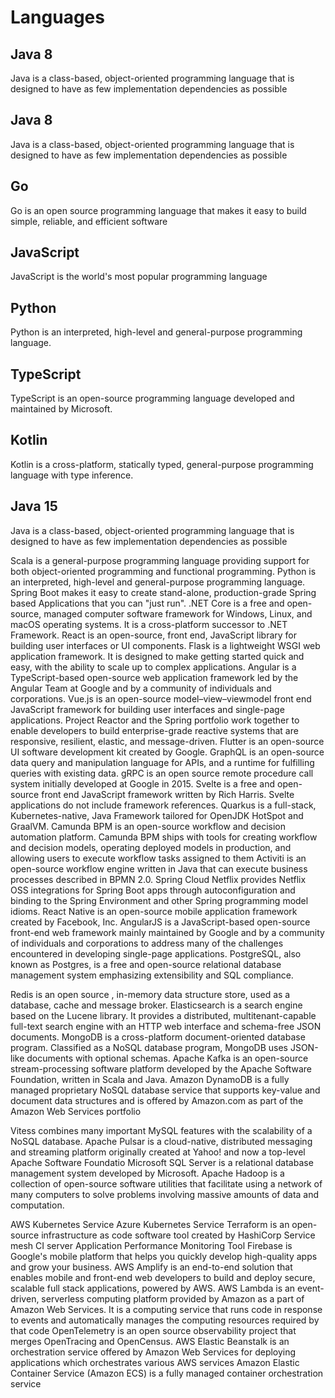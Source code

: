 # Languages
## Java 8
Java is a class-based, object-oriented programming language that is designed to have as few implementation dependencies as possible

## Java 8
Java is a class-based, object-oriented programming language that is designed to have as few implementation dependencies as possible

## Go
Go is an open source programming language that makes it easy to build simple, reliable, and efficient software

## JavaScript
JavaScript is the world's most popular programming language

## Python
Python is an interpreted, high-level and general-purpose programming language.

## TypeScript
TypeScript is an open-source programming language developed and maintained by Microsoft.

## Kotlin
Kotlin is a cross-platform, statically typed, general-purpose programming language with type inference.

## Java 15
Java is a class-based, object-oriented programming language that is designed to have as few implementation dependencies as possible

Scala is a general-purpose programming language providing support for both object-oriented programming and functional programming.
Python is an interpreted, high-level and general-purpose programming language.
Spring Boot makes it easy to create stand-alone, production-grade Spring based Applications that you can "just run".
.NET Core is a free and open-source, managed computer software framework for Windows, Linux, and macOS operating systems. It is a cross-platform successor to .NET Framework.
React is an open-source, front end, JavaScript library for building user interfaces or UI components.
Flask is a lightweight WSGI web application framework. It is designed to make getting started quick and easy, with the ability to scale up to complex applications.
Angular is a TypeScript-based open-source web application framework led by the Angular Team at Google and by a community of individuals and corporations.
Vue.js is an open-source model–view–viewmodel front end JavaScript framework for building user interfaces and single-page applications.
Project Reactor and the Spring portfolio work together to enable developers to build enterprise-grade reactive systems that are responsive, resilient, elastic, and message-driven.
Flutter is an open-source UI software development kit created by Google.
GraphQL is an open-source data query and manipulation language for APIs, and a runtime for fulfilling queries with existing data.
gRPC is an open source remote procedure call system initially developed at Google in 2015.
Svelte is a free and open-source front end JavaScript framework written by Rich Harris. Svelte applications do not include framework references.
Quarkus is a full-stack, Kubernetes-native, Java Framework tailored for OpenJDK HotSpot and GraalVM.
Camunda BPM is an open-source workflow and decision automation platform. Camunda BPM ships with tools for creating workflow and decision models, operating deployed models in production, and allowing users to execute workflow tasks assigned to them
Activiti is an open-source workflow engine written in Java that can execute business processes described in BPMN 2.0.
Spring Cloud Netflix provides Netflix OSS integrations for Spring Boot apps through autoconfiguration and binding to the Spring Environment and other Spring programming model idioms.
React Native is an open-source mobile application framework created by Facebook, Inc.
AngularJS is a JavaScript-based open-source front-end web framework mainly maintained by Google and by a community of individuals and corporations to address many of the challenges encountered in developing single-page applications.
PostgreSQL, also known as Postgres, is a free and open-source relational database management system emphasizing extensibility and SQL compliance.

Redis is an open source , in-memory data structure store, used as a database, cache and message broker.
Elasticsearch is a search engine based on the Lucene library. It provides a distributed, multitenant-capable full-text search engine with an HTTP web interface and schema-free JSON documents.
MongoDB is a cross-platform document-oriented database program. Classified as a NoSQL database program, MongoDB uses JSON-like documents with optional schemas.
Apache Kafka is an open-source stream-processing software platform developed by the Apache Software Foundation, written in Scala and Java.
Amazon DynamoDB is a fully managed proprietary NoSQL database service that supports key-value and document data structures and is offered by Amazon.com as part of the Amazon Web Services portfolio


Vitess combines many important MySQL features with the scalability of a NoSQL database.
Apache Pulsar is a cloud-native, distributed messaging and streaming platform originally created at Yahoo! and now a top-level Apache Software Foundatio
Microsoft SQL Server is a relational database management system developed by Microsoft.
Apache Hadoop is a collection of open-source software utilities that facilitate using a network of many computers to solve problems involving massive amounts of data and computation.



AWS Kubernetes Service
Azure Kubernetes Service
Terraform is an open-source infrastructure as code software tool created by HashiCorp
Service mesh
CI server
Application Performance Monitoring Tool
Firebase is Google's mobile platform that helps you quickly develop high-quality apps and grow your business.
AWS Amplify is an end-to-end solution that enables mobile and front-end web developers to build and deploy secure, scalable full stack applications, powered by AWS.
AWS Lambda is an event-driven, serverless computing platform provided by Amazon as a part of Amazon Web Services. It is a computing service that runs code in response to events and automatically manages the computing resources required by that code
OpenTelemetry is an open source observability project that merges OpenTracing and OpenCensus.
AWS Elastic Beanstalk is an orchestration service offered by Amazon Web Services for deploying applications which orchestrates various AWS services
Amazon Elastic Container Service (Amazon ECS) is a fully managed container orchestration service
